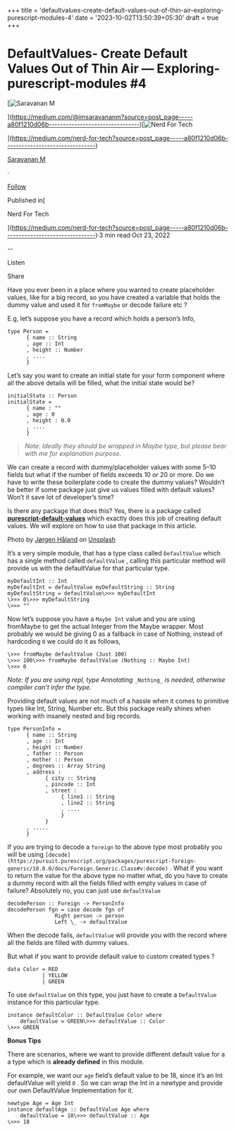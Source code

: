 +++
title = 'defaultvalues-create-default-values-out-of-thin-air-exploring-purescript-modules-4'
date = '2023-10-02T13:50:39+05:30'
draft = true 
+++

DefaultValues- Create Default Values Out of Thin Air — Exploring-purescript-modules #4
======================================================================================

[![Saravanan M](https://miro.medium.com/v2/resize:fill:88:88/1*fSLksJqmsL7E-IcsJXHrkw.jpeg)

](https://medium.com/@imsaravananm?source=post_page-----a80f1210d06b--------------------------------)[![Nerd For Tech](https://miro.medium.com/v2/resize:fill:48:48/1*53-lvCPnPV4sTOmvcITDxw.png)

](https://medium.com/nerd-for-tech?source=post_page-----a80f1210d06b--------------------------------)

[Saravanan M](https://medium.com/@imsaravananm?source=post_page-----a80f1210d06b--------------------------------)

·

[Follow](https://medium.com/m/signin?actionUrl=https%3A%2F%2Fmedium.com%2F_%2Fsubscribe%2Fuser%2F31a87164ab1a&operation=register&redirect=https%3A%2F%2Fmedium.com%2Fnerd-for-tech%2Fdefaultvalues-create-default-values-out-of-thin-air-exploring-purescript-modules-4-a80f1210d06b&user=Saravanan+M&userId=31a87164ab1a&source=post_page-31a87164ab1a----a80f1210d06b---------------------post_header-----------)

Published in[

Nerd For Tech

](https://medium.com/nerd-for-tech?source=post_page-----a80f1210d06b--------------------------------)·3 min read·Oct 23, 2022

\--

Listen

Share

Have you ever been in a place where you wanted to create placeholder values, like for a big record, so you have created a variable that holds the dummy value and used it for `fromMaybe` or decode failure etc ?

E.g, let’s suppose you have a record which holds a person’s Info,

```
type Person =   
      { name :: String  
      , age :: Int   
      , height :: Number   
      , ....  
      }
```

Let’s say you want to create an initial state for your form component where all the above details will be filled, what the initial state would be?

```
initialState :: Person  
initialState =   
      { name : ""  
      , age : 0  
      , height : 0.0  
      , ....  
      }
```

> _Note: Ideally they should be wrapped in Maybe type, but please bear with me for explanation purpose._

We can create a record with dummy/placeholder values with some 5–10 fields but what if the number of fields exceeds 10 or 20 or more. Do we have to write these boilerplate code to create the dummy values? Wouldn’t be better if some package just give us values filled with default values? Won’t it save lot of developer’s time?

Is there any package that does this? Yes, there is a package called [**purescript-default-values**](https://pursuit.purescript.org/packages/purescript-default-values/1.0.1) which exactly does this job of creating default values. We will explore on how to use that package in this article.

Photo by [Jørgen Håland](https://unsplash.com/@jhaland?utm_source=unsplash&utm_medium=referral&utm_content=creditCopyText) on [Unsplash](https://unsplash.com/s/photos/twins?utm_source=unsplash&utm_medium=referral&utm_content=creditCopyText)

It’s a very simple module, that has a type class called `DefaultValue` which has a single method called `defaultValue` , calling this particular method will provide us with the defaultValue for that particular type.

```
myDefaultInt :: Int  
myDefaultInt = defaultValue myDefaultString :: String  
myDefaultString = defaultValue\>>> myDefaultInt  
\>>> 0\>>> myDefaultString  
\>>> ""
```

Now let’s suppose you have a `Maybe Int` value and you are using fromMaybe to get the actual Integer from the Maybe wrapper. Most probably we would be giving 0 as a fallback in case of Nothing, instead of hardcoding `0` we could do it as follows,

```
\>>> fromMaybe defaultValue (Just 100)  
\>>> 100\>>> fromMaybe defaultValue (Nothing :: Maybe Int)  
\>>> 0
```

_Note: If you are using repl, type Annotating_ `_Nothing_` _is needed, otherwise compiler can’t infer the type._

Providing default values are not much of a hassle when it comes to primitive types like Int, String, Number etc. But this package really shines when working with insanely nested and big records.

```
type PersonInfo =   
      { name :: String  
      , age :: Int   
      , height :: Number  
      , father :: Person   
      , mother :: Person  
      , degrees :: Array String  
      , address :   
            { city :: String  
            , pincode :: Int  
            , street :   
                 { line1 :: String    
                 , line2 :: String  
                 , ....  
                 }  
            }  
      , .....   
      }
```

If you are trying to decode a `foreign` to the above type most probably you will be using `[decode](https://pursuit.purescript.org/packages/purescript-foreign-generic/10.0.0/docs/Foreign.Generic.Class#v:decode)` . What if you want to return the value for the above type no matter what, do you have to create a dummy record with all the fields filled with empty values in case of failure? Absolutely no, you can just use `defaultValue`

```
decodePerson :: Foreign -> PersonInfo  
decodePerson fgn = case decode fgn of   
               Right person -> person   
               Left \_ -> defaultValue
```

When the decode fails, `defaultValue` will provide you with the record where all the fields are filled with dummy values.

But what if you want to provide default value to custom created types ?

```
data Color = RED   
           | YELLOW  
           | GREEN
```

To use `defaultValue` on this type, you just have to create a `DefaultValue` instance for this particular type.

```
instance defaultColor :: DefaultValue Color where   
    defaultValue = GREEN\>>> defaultValue :: Color  
\>>> GREEN
```

**Bonus Tips**

There are scenarios, where we want to provide different default value for a a type which is **already defined** in this module.

For example, we want our `age` field’s default value to be 18, since it’s an Int defaultValue will yield `0` . So we can wrap the Int in a newtype and provide our own DefaultValue Implementation for it.

```
newtype Age = Age Int  
instance defaultAge :: DefaultValue Age where   
    defaultValue = 18\>>> defaultValue :: Age  
\>>> 18
```

